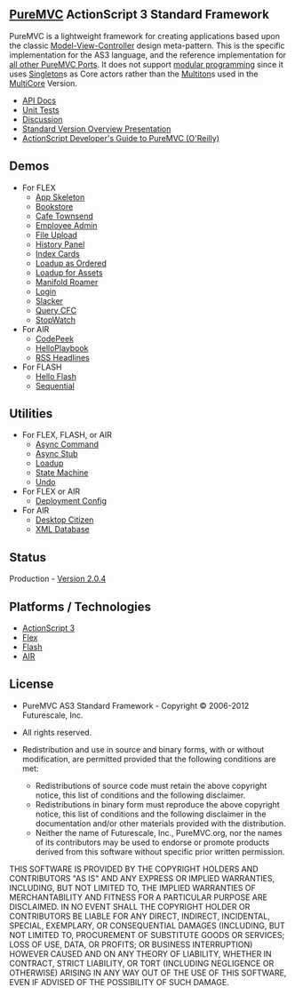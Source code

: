 ## [PureMVC](http://puremvc.github.com/) ActionScript 3 Standard Framework
PureMVC is a lightweight framework for creating applications based upon the classic [Model-View-Controller](http://en.wikipedia.org/wiki/Model-view-controller) design meta-pattern. This is the specific implementation for the AS3 language, and the reference implementation for [all other PureMVC Ports](http://puremvc.github.com/). It does not support [modular programming](http://en.wikipedia.org/wiki/Modular_programming) since it uses [Singleton](http://en.wikipedia.org/wiki/Singleton_pattern)s as Core actors rather than the [Multiton](http://en.wikipedia.org/wiki/Multiton)s used in the [MultiCore](https://github.com/PureMVC/puremvc-as3-multicore-framework/wiki/) Version.

* [API Docs](http://darkstar.puremvc.org/content_header.html?url=http://puremvc.org/pages/docs/AS3/standard/framework_asdoc/&desc=PureMVC%20API%20Docs:%20PureMVC%20Standard%20for%20ActionScript%203)
* [Unit Tests](https://github.com/PureMVC/puremvc-as3-standard-unittests/wiki)
* [Discussion](http://forums.puremvc.org/index.php?board=26.0)
* [Standard Version Overview Presentation](http://puremvc.tv/#P100)
* [ActionScript Developer's Guide to PureMVC (O'Reilly)](http://oreil.ly/puremvc)

## Demos
* For FLEX
  * [App Skeleton](https://github.com/PureMVC/puremvc-as3-demo-flex-appskeleton/wiki)
  * [Bookstore](https://github.com/PureMVC/puremvc-as3-demo-flex-weborb-bookstore/wiki)
  * [Cafe Townsend](https://github.com/PureMVC/puremvc-as3-demo-flex-cafetownsend/wiki)
  * [Employee Admin](https://github.com/PureMVC/puremvc-as3-demo-flex-employeeadmin/wiki)
  * [File Upload](https://github.com/PureMVC/puremvc-as3-demo-flex-cf-fileupload/wiki)
  * [History Panel](https://github.com/PureMVC/puremvc-as3-demo-flex-historypanel/wiki)
  * [Index Cards](https://github.com/PureMVC/puremvc-as3-demo-flex-rails-indexcards/wiki)
  * [Loadup as Ordered](https://github.com/PureMVC/puremvc-as3-demo-flex-loadupasordered/wiki)
  * [Loadup for Assets](https://github.com/PureMVC/puremvc-as3-demo-flex-loadupforassets/wiki)
  * [Manifold Roamer](https://github.com/PureMVC/puremvc-as3-demo-flex-manifoldroamer/wiki)
  * [Login](https://github.com/PureMVC/puremvc-as3-demo-flex-weborb-login/wiki)
  * [Slacker](https://github.com/PureMVC/puremvc-as3-demo-flex-slacker/wiki)
  * [Query CFC](https://github.com/PureMVC/puremvc-as3-demo-flex-cf-querycfc/wiki)
  * [StopWatch](https://github.com/PureMVC/puremvc-as3-demo-flex-stopwatch/wiki)
* For AIR
  * [CodePeek](https://github.com/PureMVC/puremvc-as3-demo-air-codepeek/wiki)
  * [HelloPlaybook](https://github.com/PureMVC/puremvc-as3-demo-air-helloplaybook/wiki)
  * [RSS Headlines](https://github.com/PureMVC/puremvc-as3-demo-air-rssheadlines/wiki)
* For FLASH
  * [Hello Flash](https://github.com/PureMVC/puremvc-as3-demo-flash-helloflash/wiki)
  * [Sequential](https://github.com/PureMVC/puremvc-as3-demo-flash-sequential/wiki)

## Utilities
* For FLEX, FLASH, or AIR
  * [Async Command](https://github.com/PureMVC/puremvc-as3-util-asynccommand/wiki)
  * [Async Stub](https://github.com/PureMVC/puremvc-as3-util-asyncstub/wiki)
  * [Loadup](https://github.com/PureMVC/puremvc-as3-util-loadup/wiki)
  * [State Machine](https://github.com/PureMVC/puremvc-as3-util-statemachine/wiki)
  * [Undo](https://github.com/PureMVC/puremvc-as3-util-undo/wiki)
* For FLEX or AIR
  * [Deployment Config](https://github.com/PureMVC/puremvc-as3-util-flex-deploymentconfig/wiki)
* For AIR
  * [Desktop Citizen](https://github.com/PureMVC/puremvc-as3-util-air-desktopcitizen/wiki) 
  * [XML Database](https://github.com/PureMVC/puremvc-as3-util-air-xmldatabase/wiki) 

## Status
Production - [Version 2.0.4](https://github.com/PureMVC/puremvc-as3-standard-framework/blob/master/VERSION)

## Platforms / Technologies
* [ActionScript 3](http://en.wikipedia.org/wiki/ActionScript)
* [Flex](http://en.wikipedia.org/wiki/Adobe_flash)
* [Flash](http://en.wikipedia.org/wiki/Adobe_Flex)
* [AIR](http://en.wikipedia.org/wiki/Adobe_Air)

## License
* PureMVC AS3 Standard Framework - Copyright © 2006-2012 Futurescale, Inc.
* All rights reserved.

* Redistribution and use in source and binary forms, with or without modification, are permitted provided that the following conditions are met:

  * Redistributions of source code must retain the above copyright notice, this list of conditions and the following disclaimer.
  * Redistributions in binary form must reproduce the above copyright notice, this list of conditions and the following disclaimer in the documentation and/or other materials provided with the distribution.
  * Neither the name of Futurescale, Inc., PureMVC.org, nor the names of its contributors may be used to endorse or promote products derived from this software without specific prior written permission.

THIS SOFTWARE IS PROVIDED BY THE COPYRIGHT HOLDERS AND CONTRIBUTORS "AS IS" AND ANY EXPRESS OR IMPLIED WARRANTIES, INCLUDING, BUT NOT LIMITED TO, THE IMPLIED WARRANTIES OF MERCHANTABILITY AND FITNESS FOR A PARTICULAR PURPOSE ARE DISCLAIMED. IN NO EVENT SHALL THE COPYRIGHT HOLDER OR CONTRIBUTORS BE LIABLE FOR ANY DIRECT, INDIRECT, INCIDENTAL, SPECIAL, EXEMPLARY, OR CONSEQUENTIAL DAMAGES (INCLUDING, BUT NOT LIMITED TO, PROCUREMENT OF SUBSTITUTE GOODS OR SERVICES; LOSS OF USE, DATA, OR PROFITS; OR BUSINESS INTERRUPTION) HOWEVER CAUSED AND ON ANY THEORY OF LIABILITY, WHETHER IN CONTRACT, STRICT LIABILITY, OR TORT (INCLUDING NEGLIGENCE OR OTHERWISE) ARISING IN ANY WAY OUT OF THE USE OF THIS SOFTWARE, EVEN IF ADVISED OF THE POSSIBILITY OF SUCH DAMAGE.